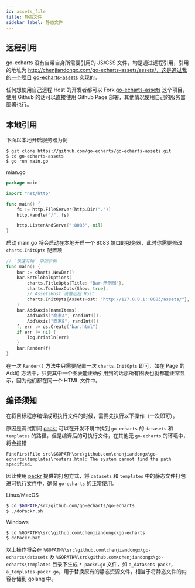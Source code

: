 ```yaml
---
id: assets_file
title: 静态文件
sidebar_label: 静态文件
---
```


## 远程引用

go-echarts 没有自带自身所需要引用的 JS/CSS 文件，均是通过远程引用，引用的地址为 http://chenjiandongx.com/go-echarts-assets/assets/，这是通过我的一个项目 [go-echarts-assets](https://github.com/go-echarts/go-echarts-assets) 实现的。

任何想使用自己远程 Host 的开发者都可以 Fork [go-echarts-assets](https://github.com/go-echarts/go-echarts-assets) 这个项目，使用 Github 的话可以直接使用 Github Page 部署，其他情况使用自己的服务器部署也行。

## 本地引用

下面以本地开启服务器为例

```shell
$ git clone https://github.com/go-echarts/go-echarts-assets.git
$ cd go-echarts-assets
$ go run main.go
```

mian.go
```go
package main

import "net/http"

func main() {
    fs := http.FileServer(http.Dir("."))
    http.Handle("/", fs)

    http.ListenAndServe(":8083", nil)
}
```

启动 main.go 将会启动在本地开启一个 8083 端口的服务器，此时你需要修改 `charts.InitOpts` 配置项

```go
// `快速开始` 中的示例
func main() {
    bar := charts.NewBar()
    bar.SetGlobalOptions(
        charts.TitleOpts{Title: "Bar-示例图"}, 
        charts.ToolboxOpts{Show: true},
        // AssetsHost 设置远程 Host
        charts.InitOpts{AssetsHost: "http://127.0.0.1::8083/assets/"},
    )
    bar.AddXAxis(nameItems).
        AddYAxis("商家A", randInt()).
        AddYAxis("商家B", randInt())
    f, err := os.Create("bar.html")
    if err != nil {
        log.Println(err)
    }
    bar.Render(f)
}
```

在一次 `Render()` 方法中只需要配置一次 `charts.InitOpts` 即可，如在 Page 的 Add() 方法中，只要其中一个图表能正确引用到的话那所有图表也就都能正常显示，因为他们都在同一个 HTML 文件中。

## 编译须知

在将目标程序编译成可执行文件的时候，需要先执行以下操作（一次即可）。

原因是调试期间 [packr](https://github.com/gobuffalo/packr) 可以在开发环境中找到 `go-echarts` 的 `datasets` 和 `templates` 的路径，但是编译后的可执行文件，在其他无 `go-echarts` 的环境中，将会报错

```shell
FindFirstFile src\$GOPATH\src\github.com\chenjiandongx\go-echarts\templates\routers.html: The system cannot find the path specified.
```

因此使用 [packr](https://github.com/gobuffalo/packr#building-a-binary-the-hard-way) 提供的打包方式，将 `datasets` 和 `templates` 中的静态文件打包进可执行文件中，确保 `go-echarts` 的正常使用。

Linux/MacOS
```bash
$ cd $GOPATH/src/github.com/go-echarts/go-echarts
$ ./doPackr.sh
```

Windows
```dos
$ cd %GOPATH%\src\github.com\chenjiandongx\go-echarts
$ doPackr.bat
```

以上操作将会在 `%GOPATH%\src\github.com\chenjiandongx\go-echarts\datasets` 及 `%GOPATH%\src\github.com\chenjiandongx\go-echarts\templates` 目录下生成 `*-packr.go` 文件，如 `a_datasets-packr`，`a_templates-packr.go`，用于替换原有的静态资源文件，相当于将静态文件的内容存储到 golang 中。
